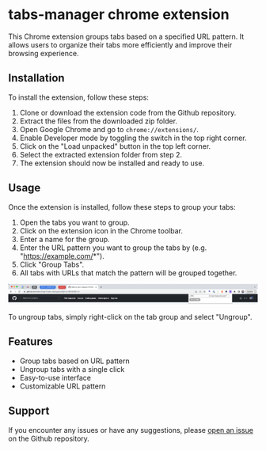 # tabs-manager chrome extension

This Chrome extension groups tabs based on a specified URL pattern. It allows users to organize their tabs more efficiently and improve their browsing experience.

## Installation

To install the extension, follow these steps:

1. Clone or download the extension code from the Github repository.
2. Extract the files from the downloaded zip folder.
3. Open Google Chrome and go to `chrome://extensions/`.
4. Enable Developer mode by toggling the switch in the top right corner.
5. Click on the "Load unpacked" button in the top left corner.
6. Select the extracted extension folder from step 2.
7. The extension should now be installed and ready to use.

## Usage

Once the extension is installed, follow these steps to group your tabs:

1. Open the tabs you want to group.
2. Click on the extension icon in the Chrome toolbar.
3. Enter a name for the group.
4. Enter the URL pattern you want to group the tabs by (e.g. "https://example.com/*").
5. Click "Group Tabs".
6. All tabs with URLs that match the pattern will be grouped together.

![Screenshot](images/screenshot.png)

To ungroup tabs, simply right-click on the tab group and select "Ungroup".

## Features

- Group tabs based on URL pattern
- Ungroup tabs with a single click
- Easy-to-use interface
- Customizable URL pattern

## Support

If you encounter any issues or have any suggestions, please [open an issue](https://github.com/abdulbugti1/tabs-manager/issues) on the Github repository.

